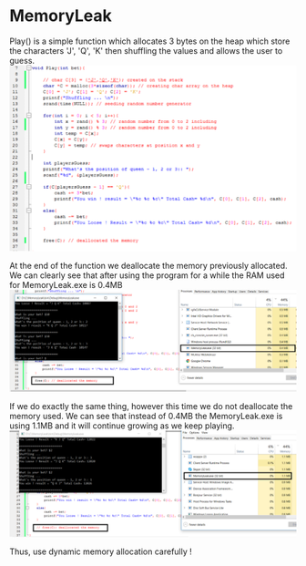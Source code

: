 # MemoryLeak

Play() is a simple function which allocates 3 bytes on the heap which store the characters 'J', 'Q', 'K'
then shuffling the values and allows the user to guess.
![](images/Play.PNG)

At the end of the function we deallocate the memory previously allocated.
We can clearly see that after using the program for a while the RAM used for MemoryLeak.exe is 0.4MB
![](images/NoMemoryLeak.PNG)

If we do exactly the same thing, however this time we do not deallocate the memory used.
We can see that instead of 0.4MB the MemoryLeak.exe is using 1.1MB and it will continue growing as we keep playing. 
![](images/MemoryLeak.PNG)

Thus, use dynamic memory allocation carefully !
